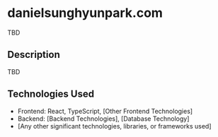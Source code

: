 # danielsunghyunpark.com

TBD

## Description

TBD

## Technologies Used

- Frontend: React, TypeScript, [Other Frontend Technologies]
- Backend: [Backend Technologies], [Database Technology]
- [Any other significant technologies, libraries, or frameworks used]
